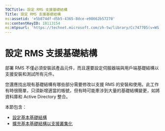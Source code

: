 ```yaml
---
TOCTitle: 設定 RMS 支援基礎結構
Title: 設定 RMS 支援基礎結構
ms:assetid: 'e5b874df-d5b5-4365-8dce-e98662b57270'
ms:contentKeyID: 18113154
ms:mtpsurl: 'https://technet.microsoft.com/zh-tw/library/Cc747705(v=WS.10)'
---
```


設定 RMS 支援基礎結構
=====================

部署 RMS 不僅必須安裝該產品元件，而且還要設定伺服器端與用戶端基礎結構以支援安裝和測試所有元件。

您還應找出現有基礎結構有哪些部分需要修改以支援 RMS 的安裝和使用。此工作有時很簡單，只須新增適當的帳號，但有時可能牽涉到大量的基礎結構變更，如將資料庫和 Active Directory 整合。

本節包含：

-   [設定基本基礎結構](https://technet.microsoft.com/3a0a3a47-e755-4455-bb22-0e05053723e4)
-   [擴充基本基礎結構以支援叢集化](https://technet.microsoft.com/78f0f2f0-a075-409c-9f46-26eb62d1d05b)
